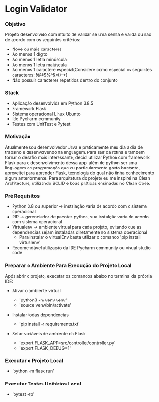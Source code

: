 # Login Validator

### Objetivo
Projeto desenvolvido com intuito de validar se uma senha é valida ou não de acordo com os seguintes critérios:

- Nove ou mais caracteres
- Ao menos 1 dígito
- Ao menos 1 letra minúscula
- Ao menos 1 letra maiúscula
- Ao menos 1 caractere especial(Considere como especial os seguintes caracteres: !@#$%^&*()-+)
- Não possuir caracteres repetidos dentro do conjunto

### Stack
- Aplicação desenvolvida em Python 3.8.5
- Framework Flask 
- Sistema operacional Linux Ubunto
- Ide Pycharm community
- Testes com UnitTest e Pytest

### Motivação
Atualmente sou desenvolvedor Java e praticamente meu dia a dia de trabalho é desenvolvendo na linguagem. Para sair da rotina e também tornar o desafio mais interessante, decidi utilizar Python com framework Flask para o desenvolvimento dessa app, além de python ser uma linguagem de programação que eu particularmente gosto bastante, aproveitei para aprender Flask, tecnologia do qual não tinha conhecimento algum anteriormente. Para arquitetura do projeto eu me inspirei na Clean Architecture, utilizando SOLID e boas práticas ensinadas no Clean Code. 

### Pré Requisitos
- Python 3.8 ou superior -> instalação varia de acordo com o sistema operacional
- PIP -> gerenciador de pacotes python, sua instalção varia de acordo com sistema operacional
- Virtualenv -> ambiente virtual para cada projeto, evitando que as dependencias sejam instaladas diretamente no sistema operacional
  - Para instalar o virtualEnv basta utilizar o comando 'pip install virtualenv'
- Recomendável utilização da IDE Pycharm community ou visual studio code
  
### Preparar o Ambiente Para Execução do Projeto Local
Após abrir o projeto, executar os comandos abaixo no terminal da própria IDE:

- Ativar o ambiente virtual
  - 'python3 -m venv venv'
  - 'source venv/bin/activate'
  
- Instalar todas dependencias
  - 'pip install -r requirements.txt'
  
- Setar variáveis de ambiente do Flask
  - 'export FLASK_APP=src/controller/controller.py'
  - 'export FLASK_DEBUG=1'
  
### Executar o Projeto Local
- 'python -m flask run'

### Executar Testes Unitários Local
- 'pytest -rp'
